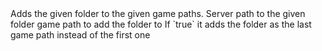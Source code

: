 <function name="AddSearchPath" parent="filesystem" type="libraryfunc">
	<description>
		Adds the given folder to the given game paths.
	</description>
	<realm>Server</realm>
	<args>
		<arg name="folderPath" type="string">path to the given folder</arg>
		<arg name="gamePath" type="string">game path to add the folder to</arg>
		<arg name="addToTail" type="boolean" default="false">If `true` it adds the folder as the last game path instead of the first one</arg>
	</args>
</function>